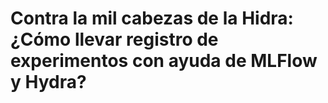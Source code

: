 # Contra la mil cabezas de la Hidra: ¿Cómo llevar registro de experimentos con ayuda de MLFlow y Hydra?
